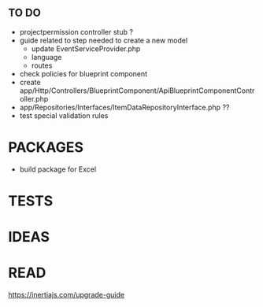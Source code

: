 ## TO DO

- projectpermission controller stub ?
- guide related to step needed to create a new model
    - update EventServiceProvider.php
    - language
    - routes
- check policies for blueprint component
- create app/Http/Controllers/BlueprintComponent/ApiBlueprintComponentController.php
- app/Repositories/Interfaces/ItemDataRepositoryInterface.php ??
- test special validation rules

# PACKAGES

- build package for Excel

# TESTS

# IDEAS

# READ

https://inertiajs.com/upgrade-guide
